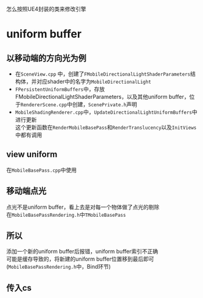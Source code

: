 怎么按照UE4封装的类来修改引擎  
# uniform buffer
## 以移动端的方向光为例  
* 在`SceneView.cpp` 中，创建了`FMobileDirectionalLightShaderParameters`结构体，并对应shader中的名字为`MobileDirectionalLight`  
* `FPersistentUniformBuffers`中，存放FMobileDirectionalLightShaderParameters，以及其他uniform buffer，位于`RendererScene.cpp`中创建，`ScenePrivate.h`声明
* `MobileShadingRenderer.cpp`中，`UpdateDirectionalLightUniformBuffers`中进行更新   
这个更新函数在`RenderMobileBasePass`和`RenderTranslucency`以及`InitViews`中都有调用
## view uniform
在`MobileBasePass.cpp`中使用
## 移动端点光
点光不是uniform buffer，看上去是对每一个物体做了点光的剔除  
在`MobileBasePassRendering.h`中`TMobileBasePass`
## 所以
添加一个新的uniform buffer后报错，uniform buffer索引不正确   
可能是缓存导致的，将新建的uniform buffer位置移到最后即可(`MobileBasePassRendering.h`中，Bind环节)  
## 传入cs
  